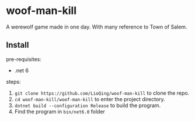 # woof-man-kill

A werewolf game made in one day.
With many reference to Town of Salem.

## Install

pre-requisites:
- .net 6

steps:
1. `git clone https://github.com/LioQing/woof-man-kill` to clone the repo.
2. `cd woof-man-kill/woof-man-kill` to enter the project directory.
3. `dotnet build --configuration Release` to build the program.
4. Find the program in `bin/net6.0` folder
